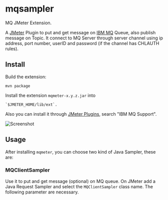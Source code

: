 # mqsampler

MQ JMeter Extension.

A [JMeter](http://jmeter.apache.org/) Plugin to put and get message on [IBM MQ](https://www.ibm.com/products/mq) Queue, also publish message on Topic. It connect to MQ Server through server channel using ip address, port number, userID and password (if the channel has CHLAUTH rules).

## Install

Build the extension:

    mvn package

Install the extension `mqmeter-x.y.z.jar` into 

    `$JMETER_HOME/lib/ext`.

Also you can install it through [JMeter Plugins](http://jmeter.apache.org/), search "IBM MQ Support".

![Screenshot](https://github.com/JoseLuisSR/mqmeter/blob/develop/doc/img/jmete-plugins-mqmeter.png?raw=true)

## Usage

After installing `mqmeter`, you can choose two kind of Java Sampler, these are:

### MQClientSampler

Use it to put and get message (optional) on MQ queue. On JMeter add a Java Request Sampler and select the `MQClientSampler` class name. The following parameter are necessary.
